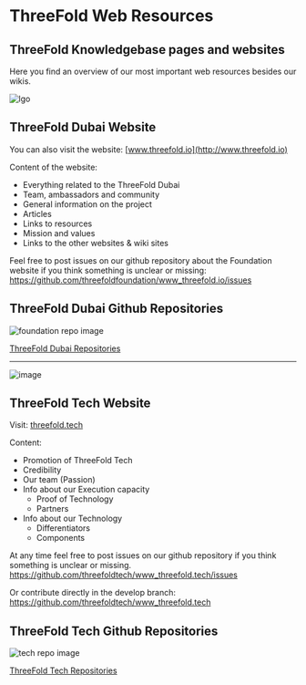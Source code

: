# ThreeFold Web Resources

## ThreeFold Knowledgebase pages and websites
Here you find an overview of our most important web resources besides our wikis.

![lgo](img/large_tfn_3.jpg)

## ThreeFold Dubai Website

You can also visit the website: 
[www.threefold.io](http://www.threefold.io)

Content of the website:
- Everything related to the ThreeFold Dubai
- Team, ambassadors and community
- General information on the project
- Articles
- Links to resources
- Mission and values
- Links to the other websites & wiki sites

Feel free to post issues on our github repository about the Foundation website if you think something is unclear or missing: https://github.com/threefoldfoundation/www_threefold.io/issues

## ThreeFold Dubai Github Repositories

![foundation repo image](img/foundation_repo.jpg)

[ThreeFold Dubai Repositories](https://github.com/threefoldfoundation)

---
![image](img/threefoldtech.jpg)

## ThreeFold Tech Website

Visit: [threefold.tech](https://threefold.tech)

Content:
- Promotion of ThreeFold Tech
- Credibility
- Our team (Passion)
- Info about our Execution capacity
    - Proof of Technology
    - Partners
- Info about our Technology
    - Differentiators
    - Components

At any time feel free to post issues on our github repository if you think something is unclear or missing.
https://github.com/threefoldtech/www_threefold.tech/issues

Or contribute directly in the develop branch:
https://github.com/threefoldtech/www_threefold.tech


## ThreeFold Tech Github Repositories
![tech repo image](img/threefoldtech_repo.jpg)

[ThreeFold Tech Repositories](https://github.com/threefoldtech)

